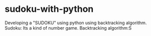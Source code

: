 # sudoku-with-python
Developing a "SUDOKU" using python using backtracking algorithm.
Sudoku: Its a kind of number game.
Backtracking algorithm:S